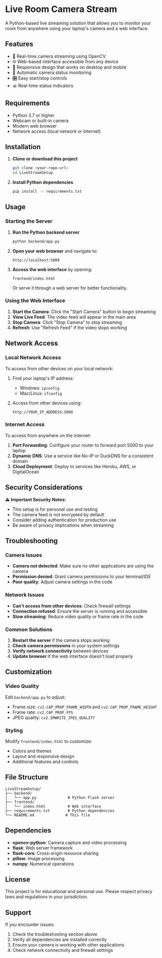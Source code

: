 # Live Room Camera Stream

A Python-based live streaming solution that allows you to monitor your room from anywhere using your laptop's camera and a web interface.

## Features

- 🎥 Real-time camera streaming using OpenCV
- 🌐 Web-based interface accessible from any device
- 📱 Responsive design that works on desktop and mobile
- 🔄 Automatic camera status monitoring
- 🎛️ Easy start/stop controls
- 📊 Real-time status indicators

## Requirements

- Python 3.7 or higher
- Webcam or built-in camera
- Modern web browser
- Network access (local network or internet)

## Installation

1. **Clone or download this project**
   ```bash
   git clone <your-repo-url>
   cd LiveStreamSetup
   ```

2. **Install Python dependencies**
   ```bash
   pip install -r requirements.txt
   ```

## Usage

### Starting the Server

1. **Run the Python backend server**
   ```bash
   python backend/app.py
   ```

2. **Open your web browser** and navigate to:
   ```
   http://localhost:5000
   ```

3. **Access the web interface** by opening:
   ```
   frontend/index.html
   ```
   Or serve it through a web server for better functionality.

### Using the Web Interface

1. **Start the Camera**: Click the "Start Camera" button to begin streaming
2. **View Live Feed**: The video feed will appear in the main area
3. **Stop Camera**: Click "Stop Camera" to stop streaming
4. **Refresh**: Use "Refresh Feed" if the video stops working

## Network Access

### Local Network Access
To access from other devices on your local network:

1. Find your laptop's IP address:
   - Windows: `ipconfig`
   - Mac/Linux: `ifconfig`

2. Access from other devices using:
   ```
   http://YOUR_IP_ADDRESS:5000
   ```

### Internet Access
To access from anywhere on the internet:

1. **Port Forwarding**: Configure your router to forward port 5000 to your laptop
2. **Dynamic DNS**: Use a service like No-IP or DuckDNS for a consistent domain
3. **Cloud Deployment**: Deploy to services like Heroku, AWS, or DigitalOcean

## Security Considerations

⚠️ **Important Security Notes:**

- This setup is for personal use and testing
- The camera feed is not encrypted by default
- Consider adding authentication for production use
- Be aware of privacy implications when streaming

## Troubleshooting

### Camera Issues
- **Camera not detected**: Make sure no other applications are using the camera
- **Permission denied**: Grant camera permissions to your terminal/IDE
- **Poor quality**: Adjust camera settings in the code

### Network Issues
- **Can't access from other devices**: Check firewall settings
- **Connection refused**: Ensure the server is running and accessible
- **Slow streaming**: Reduce video quality or frame rate in the code

### Common Solutions
1. **Restart the server** if the camera stops working
2. **Check camera permissions** in your system settings
3. **Verify network connectivity** between devices
4. **Update browser** if the web interface doesn't load properly

## Customization

### Video Quality
Edit `backend/app.py` to adjust:
- Frame size: `cv2.CAP_PROP_FRAME_WIDTH` and `cv2.CAP_PROP_FRAME_HEIGHT`
- Frame rate: `cv2.CAP_PROP_FPS`
- JPEG quality: `cv2.IMWRITE_JPEG_QUALITY`

### Styling
Modify `frontend/index.html` to customize:
- Colors and themes
- Layout and responsive design
- Additional features and controls

## File Structure

```
LiveStreamSetup/
├── backend/
│   └── app.py              # Python Flask server
├── frontend/
│   └── index.html          # Web interface
├── requirements.txt        # Python dependencies
└── README.md              # This file
```

## Dependencies

- **opencv-python**: Camera capture and video processing
- **flask**: Web server framework
- **flask-cors**: Cross-origin resource sharing
- **pillow**: Image processing
- **numpy**: Numerical operations

## License

This project is for educational and personal use. Please respect privacy laws and regulations in your jurisdiction.

## Support

If you encounter issues:
1. Check the troubleshooting section above
2. Verify all dependencies are installed correctly
3. Ensure your camera is working with other applications
4. Check network connectivity and firewall settings
